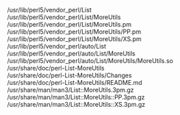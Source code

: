 /usr/lib/perl5/vendor\_perl/List  
/usr/lib/perl5/vendor\_perl/List/MoreUtils  
/usr/lib/perl5/vendor\_perl/List/MoreUtils.pm  
/usr/lib/perl5/vendor\_perl/List/MoreUtils/PP.pm  
/usr/lib/perl5/vendor\_perl/List/MoreUtils/XS.pm  
/usr/lib/perl5/vendor\_perl/auto/List  
/usr/lib/perl5/vendor\_perl/auto/List/MoreUtils  
/usr/lib/perl5/vendor\_perl/auto/List/MoreUtils/MoreUtils.so  
/usr/share/doc/perl-List-MoreUtils  
/usr/share/doc/perl-List-MoreUtils/Changes  
/usr/share/doc/perl-List-MoreUtils/README.md  
/usr/share/man/man3/List::MoreUtils.3pm.gz  
/usr/share/man/man3/List::MoreUtils::PP.3pm.gz  
/usr/share/man/man3/List::MoreUtils::XS.3pm.gz  
